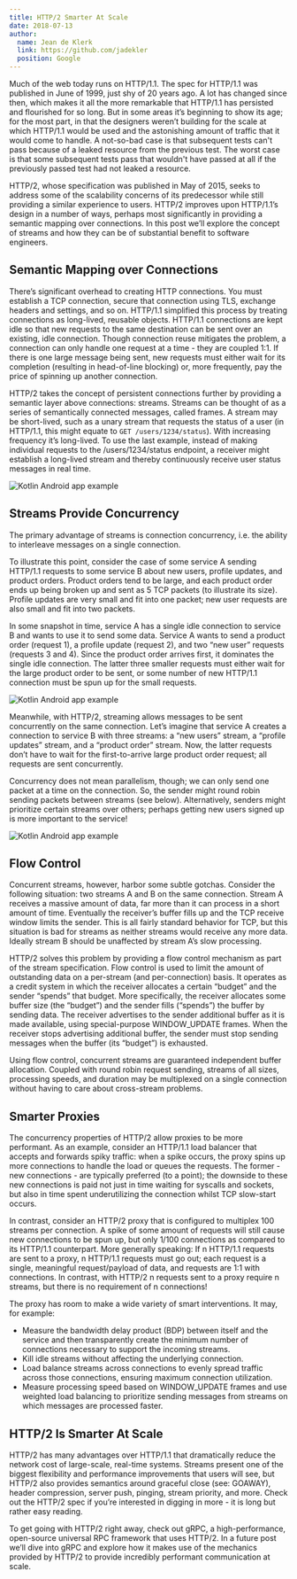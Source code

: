 ```yaml
---
title: HTTP/2 Smarter At Scale
date: 2018-07-13
author:
  name: Jean de Klerk
  link: https://github.com/jadekler
  position: Google
---
```


Much of the web today runs on HTTP/1.1. The spec for HTTP/1.1 was published in June of 1999, just shy of 20 years ago. A lot has changed since then, which makes it all the more remarkable that HTTP/1.1 has persisted and flourished for so long. But in some areas it’s beginning to show its age; for the most part, in that the designers weren’t building for the scale at which HTTP/1.1 would be used and the astonishing amount of traffic that it would come to handle. A not-so-bad case is that subsequent tests can't pass because of a leaked resource from the previous test. The worst case is that some subsequent tests pass that wouldn't have passed at all if the previously passed test had not leaked a resource.

<!--more-->

HTTP/2, whose specification was published in May of 2015, seeks to address some of the scalability concerns of its predecessor while still providing a similar experience to users. HTTP/2 improves upon HTTP/1.1’s design in a number of ways, perhaps most significantly in providing a semantic mapping over connections. In this post we’ll explore the concept of streams and how they can be of substantial benefit to software engineers.

## Semantic Mapping over Connections

There’s significant overhead to creating HTTP connections. You must establish a TCP connection, secure that connection using TLS, exchange headers and settings, and so on. HTTP/1.1 simplified this process by treating connections as long-lived, reusable objects. HTTP/1.1 connections are kept idle so that new requests to the same destination can be sent over an existing, idle connection. Though connection reuse mitigates the problem, a connection can only handle one request at a time - they are coupled 1:1. If there is one large message being sent, new requests must either wait for its completion (resulting in head-of-line blocking) or, more frequently, pay the price of spinning up another connection.

HTTP/2 takes the concept of persistent connections further by providing a semantic layer above connections: streams. Streams can be thought of as a series of semantically connected messages, called frames. A stream may be short-lived, such as a unary stream that requests the status of a user (in HTTP/1.1, this might equate to `GET /users/1234/status`). With increasing frequency it’s long-lived. To use the last example, instead of making individual requests to the /users/1234/status endpoint, a receiver might establish a long-lived stream and thereby continuously receive user status messages in real time.

![Kotlin Android app example](/img/conn_stream_frame_mapping.png)

## Streams Provide Concurrency

The primary advantage of streams is connection concurrency, i.e. the ability to interleave messages on a single connection.

To illustrate this point, consider the case of some service A sending HTTP/1.1 requests to some service B about new users, profile updates, and product orders. Product orders tend to be large, and each product order ends up being broken up and sent as 5 TCP packets (to illustrate its size). Profile updates are very small and fit into one packet; new user requests are also small and fit into two packets.

In some snapshot in time, service A has a single idle connection to service B and wants to use it to send some data. Service A wants to send a product order (request 1), a profile update (request 2), and two “new user” requests (requests 3 and 4). Since the product order arrives first, it dominates the single idle connection. The latter three smaller requests must either wait for the large product order to be sent, or some number of new HTTP/1.1 connection must be spun up for the small requests.

![Kotlin Android app example](/img/http2_queue_3.png)

Meanwhile, with HTTP/2, streaming allows messages to be sent concurrently on the same connection. Let’s imagine that service A creates a connection to service B with three streams: a “new users” stream, a “profile updates” stream, and a “product order” stream. Now, the latter requests don’t have to wait for the first-to-arrive large product order request; all requests are sent concurrently.

Concurrency does not mean parallelism, though; we can only send one packet at a time on the connection. So, the sender might round robin sending packets between streams (see below). Alternatively, senders might prioritize certain streams over others; perhaps getting new users signed up is more important to the service!

![Kotlin Android app example](/img/http2_round_robin.png)

## Flow Control

Concurrent streams, however, harbor some subtle gotchas. Consider the following situation: two streams A and B on the same connection. Stream A receives a massive amount of data, far more than it can process in a short amount of time. Eventually the receiver’s buffer fills up and the TCP receive window limits the sender. This is all fairly standard behavior for TCP, but this situation is bad for streams as neither streams would receive any more data. Ideally stream B should be unaffected by stream A’s slow processing.

HTTP/2 solves this problem by providing a flow control mechanism as part of the stream specification. Flow control is used to limit the amount of outstanding data on a per-stream (and per-connection) basis. It operates as a credit system in which the receiver allocates a certain “budget” and the sender “spends” that budget. More specifically, the receiver allocates some buffer size (the “budget”) and the sender fills (“spends”) the buffer by sending data. The receiver advertises to the sender additional buffer as it is made available, using special-purpose WINDOW_UPDATE frames. When the receiver stops advertising additional buffer, the sender must stop sending messages when the buffer (its “budget”) is exhausted.

Using flow control, concurrent streams are guaranteed independent buffer allocation. Coupled with round robin request sending, streams of all sizes, processing speeds, and duration may be multiplexed on a single connection without having to care about cross-stream problems.

## Smarter Proxies

The concurrency properties of HTTP/2 allow proxies to be more performant. As an example, consider an HTTP/1.1 load balancer that accepts and forwards spiky traffic: when a spike occurs, the proxy spins up more connections to handle the load or queues the requests. The former - new connections - are typically preferred (to a point); the downside to these new connections is paid not just in time waiting for syscalls and sockets, but also in time spent underutilizing the connection whilst TCP slow-start occurs.

In contrast, consider an HTTP/2 proxy that is configured to multiplex 100 streams per connection. A spike of some amount of requests will still cause new connections to be spun up, but only 1/100 connections as compared to its HTTP/1.1 counterpart. More generally speaking: If n HTTP/1.1 requests are sent to a proxy, n HTTP/1.1 requests must go out; each request is a single, meaningful request/payload of data, and requests are 1:1 with connections. In contrast, with HTTP/2 n requests sent to a proxy require n streams, but there is no requirement of n connections!

The proxy has room to make a wide variety of smart interventions. It may, for example:

- Measure the bandwidth delay product (BDP) between itself and the service and then transparently create the minimum number of connections necessary to support the incoming streams.
- Kill idle streams without affecting the underlying connection.
- Load balance streams across connections to evenly spread traffic across those connections, ensuring maximum connection utilization.
- Measure processing speed based on WINDOW_UPDATE frames and use weighted load balancing to prioritize sending messages from streams on which messages are processed faster.

## HTTP/2 Is Smarter At Scale

HTTP/2 has many advantages over HTTP/1.1 that dramatically reduce the network cost of large-scale, real-time systems. Streams present one of the biggest flexibility and performance improvements that users will see, but HTTP/2 also provides semantics around graceful close (see: GOAWAY), header compression, server push, pinging, stream priority, and more. Check out the HTTP/2 spec if you’re interested in digging in more - it is long but rather easy reading.

To get going with HTTP/2 right away, check out gRPC, a high-performance, open-source universal RPC framework that uses HTTP/2. In a future post we’ll dive into gRPC and explore how it makes use of the mechanics provided by HTTP/2 to provide incredibly performant communication at scale.
